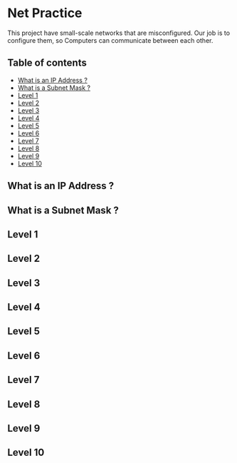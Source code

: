 # Net Practice
This project have small-scale networks that are misconfigured. Our job is to configure them, so Computers can communicate between each other.

## Table of contents
* [What is an IP Address ?](#ip_address)
* [What is a Subnet Mask ?](#subnet_mask)
* [Level 1](#level_1)
* [Level 2](#level_2)
* [Level 3](#level_3)
* [Level 4](#level_4)
* [Level 5](#level_5)
* [Level 6](#level_6)
* [Level 7](#level_7)
* [Level 8](#level_8)
* [Level 9](#level_9)
* [Level 10](#level_10)

<a name="ip_address"></a>
## What is an IP Address ?

<a name="subnet_mask"></a>
## What is a Subnet Mask ?

<a name="level_1"></a>
## Level 1

<a name="level_2"></a>
## Level 2

<a name="level_3"></a>
## Level 3

<a name="level_4"></a>
## Level 4

<a name="level_5"></a>
## Level 5

<a name="level_6"></a>
## Level 6

<a name="level_7"></a>
## Level 7

<a name="level_8"></a>
## Level 8

<a name="level_9"></a>
## Level 9

<a name="level_10"></a>
## Level 10
